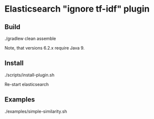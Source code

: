 <!--
  Title: Elasticsearch simple similarity (aka "ignore tf-idf") plugin
  Description: Elasticsearch plugin that ignores tf-idf.
  Author: sdauletau
  -->
  
# Elasticsearch "ignore tf-idf" plugin

## Build

./gradlew clean assemble

Note, that versions 6.2.x require Java 9.

## Install

./scripts/install-plugin.sh

Re-start elasticsearch

## Examples

./examples/simple-similarity.sh
